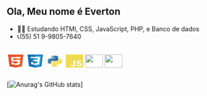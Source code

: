 ## Ola, Meu nome é Everton
- 👨‍💻 Estudando HTMl, CSS, JavaScript, PHP, e Banco de dados 
- 📞(55) 51 9-9805-7640


 
   
 <div style="display: inline_block"><br>
 
  
   <img align="center" alt="Rafa-HTML" height="30" width="40" src="https://raw.githubusercontent.com/devicons/devicon/master/icons/html5/html5-original.svg">
   <img align="center" alt="Rafa-CSS" height="30" width="40" src="https://raw.githubusercontent.com/devicons/devicon/master/icons/css3/css3-original.svg">
   <img align="center" alt="Rafa-Python" height="30" width="40" src="https://raw.githubusercontent.com/devicons/devicon/master/icons/python/python-original.svg">
   <img align="center" alt="Rafa-Js" height="30" width="40" src="https://raw.githubusercontent.com/devicons/devicon/master/icons/javascript/javascript-plain.svg">
   <img src = "https://cdn-icons-png.flaticon.com/512/5968/5968332.png" align="center" height="30" width="40">
    <img src = "https://cdn-icons-png.flaticon.com/128/957/957532.png" align="center" height="30" width="40" > 
  
 ##
  [![Anurag's GitHub stats](https://github-readme-stats.vercel.app/api?username=EvertonDaRosavaz-Code&show_icons=true&theme=radical)]

   <div><br>
    

 
    

 
 




